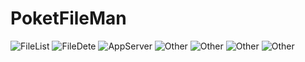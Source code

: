 PoketFileMan
===============

![FileList]([1.jpg](https://github.com/HanDingTechX/PoketFileMan/blob/d070ee4af2e230bb138f49ef84f289f5b56aea87/1.png))
![FileDete]([2.jpg](https://github.com/HanDingTechX/PoketFileMan/blob/d070ee4af2e230bb138f49ef84f289f5b56aea87/2.png))
![AppServer]([3.jpg](https://github.com/HanDingTechX/PoketFileMan/blob/d070ee4af2e230bb138f49ef84f289f5b56aea87/3.png))
![Other]([4.jpg](https://github.com/HanDingTechX/PoketFileMan/blob/d070ee4af2e230bb138f49ef84f289f5b56aea87/4.png))
![Other]([5.jpg](https://github.com/HanDingTechX/PoketFileMan/blob/d070ee4af2e230bb138f49ef84f289f5b56aea87/5.png))
![Other]([6.jpg](https://github.com/HanDingTechX/PoketFileMan/blob/d070ee4af2e230bb138f49ef84f289f5b56aea87/6.png))
![Other]([7.jpg](https://github.com/HanDingTechX/PoketFileMan/blob/d070ee4af2e230bb138f49ef84f289f5b56aea87/7.png))
